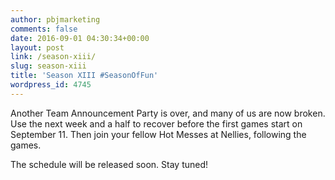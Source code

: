 ```yaml
---
author: pbjmarketing
comments: false
date: 2016-09-01 04:30:34+00:00
layout: post
link: /season-xiii/
slug: season-xiii
title: 'Season XIII #SeasonOfFun'
wordpress_id: 4745
---
```


Another Team Announcement Party is over, and many of us are now broken.  Use the next week and a half to recover before the first games start on September 11.  Then join your fellow Hot Messes at Nellies, following the games.

The schedule will be released soon.  Stay tuned!
